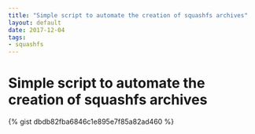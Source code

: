 ```yaml
---
title: "Simple script to automate the creation of squashfs archives"
layout: default
date: 2017-12-04
tags:
- squashfs
---
```


# Simple script to automate the creation of squashfs archives

{% gist dbdb82fba6846c1e895e7f85a82ad460 %}
